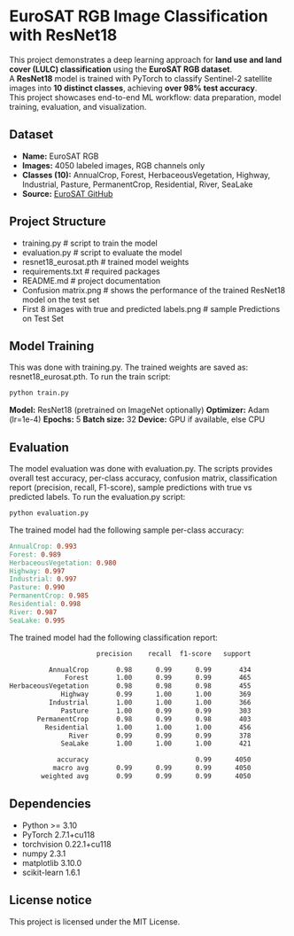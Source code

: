 # EuroSAT RGB Image Classification with ResNet18
This project demonstrates a deep learning approach for **land use and land cover (LULC) classification** using the **EuroSAT RGB dataset**.  
A **ResNet18** model is trained with PyTorch to classify Sentinel-2 satellite images into **10 distinct classes**, achieving **over 98% test accuracy**.  
This project showcases end-to-end ML workflow: data preparation, model training, evaluation, and visualization.

## Dataset
- **Name:** EuroSAT RGB  
- **Images:** 4050 labeled images, RGB channels only  
- **Classes (10):** AnnualCrop, Forest, HerbaceousVegetation, Highway, Industrial, Pasture, PermanentCrop, Residential, River, SeaLake  
- **Source:** [EuroSAT GitHub](https://github.com/phelber/EuroSAT) 

## Project Structure

- training.py # script to train the model
- evaluation.py # script to evaluate the model
- resnet18_eurosat.pth # trained model weights
- requirements.txt # required packages
- README.md # project documentation
- Confusion matrix.png # shows the performance of the trained ResNet18 model on the test set
- First 8 images with true and predicted labels.png # sample Predictions on Test Set

## Model Training
This was done with training.py. The trained weights are saved as: resnet18_eurosat.pth. To run the train script:
```bash
python train.py
```
**Model:** ResNet18 (pretrained on ImageNet optionally)
**Optimizer:** Adam (lr=1e-4)
**Epochs:** 5
**Batch size:** 32
**Device:** GPU if available, else CPU

## Evaluation
The model evaluation was done with evaluation.py. The scripts provides overall test accuracy, per-class accuracy, confusion matrix, classification report (precision, recall, F1-score), sample predictions with true vs predicted labels. To run the evaluation.py script:
```bash
python evaluation.py
```
The trained model had the following sample per-class accuracy:
```makefile
AnnualCrop: 0.993
Forest: 0.989
HerbaceousVegetation: 0.980
Highway: 0.997
Industrial: 0.997
Pasture: 0.990
PermanentCrop: 0.985
Residential: 0.998
River: 0.987
SeaLake: 0.995
```
The trained model had the following classification report:
```makefile
                      precision    recall  f1-score   support

          AnnualCrop       0.98      0.99      0.99       434      
              Forest       1.00      0.99      0.99       465      
HerbaceousVegetation       0.98      0.98      0.98       455      
             Highway       0.99      1.00      1.00       369      
          Industrial       1.00      1.00      1.00       366      
             Pasture       1.00      0.99      0.99       303      
       PermanentCrop       0.98      0.99      0.98       403      
         Residential       1.00      1.00      1.00       456      
               River       0.99      0.99      0.99       378      
             SeaLake       1.00      1.00      1.00       421      

            accuracy                           0.99      4050      
           macro avg       0.99      0.99      0.99      4050      
        weighted avg       0.99      0.99      0.99      4050
```

## Dependencies
- Python >= 3.10  
- PyTorch 2.7.1+cu118  
- torchvision 0.22.1+cu118  
- numpy 2.3.1  
- matplotlib 3.10.0  
- scikit-learn 1.6.1

## License notice
This project is licensed under the MIT License.  


